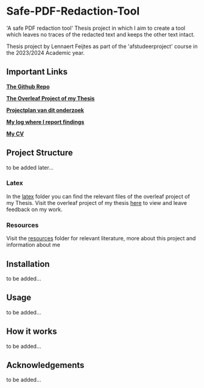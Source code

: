 # Safe-PDF-Redaction-Tool

'A safe PDF redaction tool' Thesis project in which I aim to create a tool which leaves no traces of the redacted text and keeps the other text intact.

Thesis project by Lennaert Feijtes as part of the 'afstudeerproject' course in the 2023/2024 Academic year.

## Important Links

**[The Github Repo](https://github.com/Lemmont/Safe-PDF-Redaction-Tool)**

**[The Overleaf Project of my Thesis](https://www.overleaf.com/1479247793gmrjdnkkrdrk#f9c645)**

**[Projectplan van dit onderzoek](https://github.com/Lemmont/Safe-PDF-Redaction-Tool/blob/main/latex/projectplan_first_draft_lennaert_feijtes.pdf)**

**[My log where I report findings](https://github.com/Lemmont/Safe-PDF-Redaction-Tool/blob/main/resources/personal/log.md)**

**[My CV](https://www.ludof.nl/)**

## Project Structure

to be added later...

### Latex
In the [latex](https://github.com/Lemmont/Safe-PDF-Redaction-Tool/tree/main/latex) folder you can find the relevant files of the overleaf project of my Thesis. Visit the overleaf project of my thesis [here](https://www.overleaf.com/1479247793gmrjdnkkrdrk#f9c645) to view and leave feedback on my work.

### Resources 
Visit the [resources](https://github.com/Lemmont/Safe-PDF-Redaction-Tool/tree/main/resources) folder for relevant literature, more about this project and information about me

## Installation

to be added...

## Usage

to be added...

## How it works

to be added...

## Acknowledgements

to be added...
